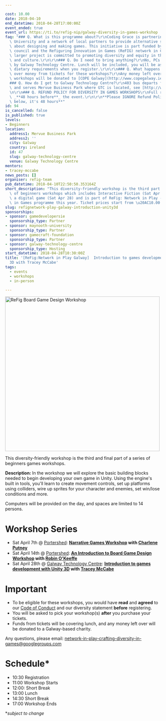 ```yaml
---

cost: 10.00
date: 2018-04-10
end_datetime: 2018-04-28T17:00:00Z
event_ended: true
event_url: https://ti.to/refig-nip/galway-diversity-in-games-workshop
faq: "### Q. What is this programme about?\r\nCoding Grace is partnering with Maynooth\
  \ University and a network of local partners to provide alternative spaces for learning\
  \ about designing and making games. This initiative is part funded by SSHRC research\
  \ council and the Refiguring Innovation in Games (ReFIG) network in Canada. The\
  \ larger project is committed to promoting diversity and equity in the games industry\
  \ and culture.\r\n\r\n### Q. Do I need to bring anything?\r\nNo, PCs will be provided\
  \ by Galway Technology Centre. Lunch will be included, you will be ask about your\
  \ dietary requirements when you register.\r\n\r\n### Q. What happens to the left\
  \ over money from tickets for these workshops?\r\nAny money left over from these\
  \ workshops will be donated to [COPE Galway](http://www.copegalway.ie/).\r\n\r\n\
  ### Q. How do I get to Galway Technology Centre?\r\n403 bus departs from Eyre Square\
  \ and serves Mervue Business Park where GTC is located, see [http://www.galwaytransport.info/2008/12/wellpark-area-see-map-at-bottom-of-this.html](http://www.galwaytransport.info/2008/12/wellpark-area-see-map-at-bottom-of-this.html)\r\
  \n\r\n### Q. REFUND POLICY FOR DIVERSITY IN GAMES WORKSHOPS\r\nFull refunds until\
  \ _**48 hours before**_ the event.\r\n\r\n**Please IGNORE Refund Policy of 24 hours\
  \ below, it's 48 hours**"
id: 94
is_cancelled: false
is_published: true
levels:
- Beginners
location:
  address1: Mervue Business Park
  address2: ''
  city: Galway
  country: ireland
  id: 47
  slug: galway-technology-centre
  venue: Galway Technology Centre
mentors:
- tracey-mccabe
news_posts: []
organiser: refig-team
pub_datetime: 2018-04-10T22:50:50.353164Z
short_description: "This diversity-friendly workshop is the third part of a series\
  \ of beginners workshops which includes Interactive Fiction (Sat Apr 7) & Creating\
  \ a digital game (Sat Apr 28) and is part of ReFig: Network in Play - Crafting Diversity\
  \ in Games programme this year. Ticket prices start from \u20AC10.00."
slug: refignetwork-play-galway-introduction-unity3d
sponsorships:
- sponsor: gamedevelopersie
  sponsorship_type: Partner
- sponsor: maynooth-university
  sponsorship_type: Partner
- sponsor: gamecraft-foundation
  sponsorship_type: Partner
- sponsor: galway-technology-centre
  sponsorship_type: Hosting
start_datetime: 2018-04-28T10:30:00Z
title: '[ReFig:Network in Play Galway]  Introduction to games development with Unity
  3D with Tracey McCabe'
tags:
  - events
  - workshops
  - in-person

---
```


<p><img width="500" src="https://d2z6c3c3r6k4bx.cloudfront.net/uploads/event/banner/1057575/91ddf03b427cdf22d1044fd6988aa1d9.jpg" alt="ReFig Board Game Design Workshop"/></p>

This diversity-friendly workshop is the third and final part of a series of beginners games workshops.

<strong>Description: </strong>In the workshop we will explore the basic building blocks needed to begin developing your own game in Unity. Using the engine's built in tools, you'll learn to create movement controls, set up platforms using colliders, wire up sprites for your character and enemies, set win/lose conditions and more.

Computers will be provided on the day, and spaces are limited to 14 persons.

# Workshop Series
* Sat April 7th @ [Portershed](https://www.portershed.com/): __[Narrative Games Workshop](http://www.codinggrace.com/events/refignetwork-play-galway-writing-interactivity-cha/93/) with [Charlene Putney](https://twitter.com/alphachar)__
* Sat April 14th @ [Portershed](https://www.portershed.com/):  __[An Introduction to Board Game Design Workshop](http://www.codinggrace.com/events/refignetwork-play-galway-introduction-board-game-d/92/) with [Robin O'Keeffe](http://www.robin-david.com/)__  
* Sat April 28th @ [Galway Technology Centre](http://www.gtc.ie/): __[ Introduction to games development with Unity 3D](http://www.codinggrace.com/events/refignetwork-play-galway-introduction-unity3d/94/) with [Tracey McCabe](https://www.linkedin.com/in/tracey-mccabe-718a3514/)__ 

# Important
* To be eligible for these workshops, you would have __read__ and __agreed__ to  our [Code of Conduct](http://gamedevelopers.ie/diversity/refig-nip-code-of-conduct/) and our diversity statement __before__ registering.
* You will be asked to pick your workshop(s) __after__ you purchase your tickets.
* Funds from tickets will be covering lunch, and any money left over will be donated to a Galway-based charity.

Any questions, please email: network-in-play-crafting-diversity-in-games@googlegroups.com

# Schedule* 
* 10:30 Registration
* 11:00 Workshop Starts
* 12:00: Short Break
* 13:00 Lunch
* 14:30 Short Break
* 17:00 Workshop Ends

*_subject to change_